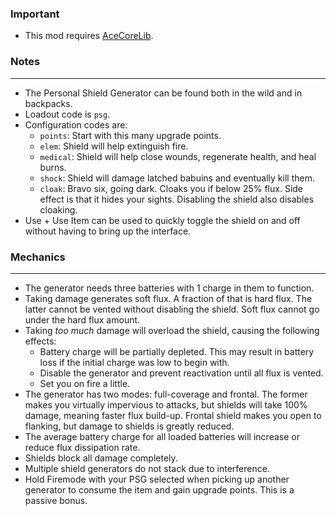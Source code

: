 ### Important
- This mod requires [AceCoreLib](https://gitlab.com/accensi/hd-addons/acecorelib).

### Notes
---
- The Personal Shield Generator can be found both in the wild and in backpacks.
- Loadout code is `psg`.
- Configuration codes are:
	- `points`: Start with this many upgrade points.
	- `elem`: Shield will help extinguish fire.
	- `medical`: Shield will help close wounds, regenerate health, and heal burns.
	- `shock`: Shield will damage latched babuins and eventually kill them.
	- `cloak`: Bravo six, going dark. Cloaks you if below 25% flux. Side effect is that it hides your sights. Disabling the shield also disables cloaking.
- Use + Use Item can be used to quickly toggle the shield on and off without having to bring up the interface.

### Mechanics
---
- The generator needs three batteries with 1 charge in them to function.
- Taking damage generates soft flux. A fraction of that is hard flux. The latter cannot be vented without disabling the shield. Soft flux cannot go under the hard flux amount.
- Taking *too much* damage will overload the shield, causing the following effects:
	- Battery charge will be partially depleted. This may result in battery loss if the initial charge was low to begin with.
	- Disable the generator and prevent reactivation until all flux is vented.
	- Set you on fire a little.
- The generator has two modes: full-coverage and frontal. The former makes you virtually impervious to attacks, but shields will take 100% damage, meaning faster flux build-up. Frontal shield makes you open to flanking, but damage to shields is greatly reduced.
- The average battery charge for all loaded batteries will increase or reduce flux dissipation rate.
- Shields block all damage completely.
- Multiple shield generators do not stack due to interference.
- Hold Firemode with your PSG selected when picking up another generator to consume the item and gain upgrade points. This is a passive bonus.